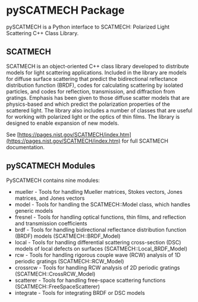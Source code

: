 # pySCATMECH Package

pySCATMECH is a Python interface to SCATMECH: Polarized Light Scattering C++
Class Library.

## SCATMECH

SCATMECH is an object-oriented C++ class library developed to
distribute models for light scattering applications. Included in the
library are models for diffuse surface scattering that predict the
bidirectional reflectance distribution function (BRDF), codes for
calculating scattering by isolated particles, and codes for
reflection, transmission, and diffraction from gratings. Emphasis has
been given to those diffuse scatter models that are physics-based and
which predict the polarization properties of the scattered light. The
library also includes a number of classes that are useful for working
with polarized light or the optics of thin films. The library is
designed to enable expansion of new models.

See [https://pages.nist.gov/SCATMECH/index.htm](https://pages.nist.gov/SCATMECH/index.htm) for full SCATMECH documentation.

## pySCATMECH Modules

PySCATMECH contains nine modules:

* mueller - Tools for handling Mueller matrices, Stokes vectors, Jones matrices, and Jones vectors
* model - Tools for handling the SCATMECH::Model class, which handles generic models
* fresnel - Tools for handling optical functions, thin films, and reflection and transmission coefficients
* brdf - Tools for handling bidirectional reflectance distribution function (BRDF) models (SCATMECH::BRDF_Model)
* local - Tools for handling differential scattering cross-section (DSC) models of local defects on surfaces (SCATMECH::Local_BRDF_Model)
* rcw - Tools for handling rigorous couple wave (RCW) analysis of 1D periodic gratings (SCATMECH::RCW_Model)
* crossrcw - Tools for handling RCW analysis of 2D periodic gratings (SCATMECH::CrossRCW_Model)
* scatterer - Tools for handling free-space scattering functions (SCATMECH::FreeSpaceScatterer)
* integrate - Tools for integrating BRDF or DSC models

